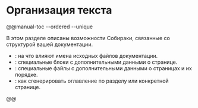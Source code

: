 # Организация текста

@@manual-toc --ordered --unique

В этом разделе описаны возможности Собираки, связанные со структурой вашей документации.

- [](files.md): на что влияют имена исходных файлов документации.
- [](metadata.md): специальные блоки с дополнительными данными о странице.
- [](nav.md): специальные файлы с дополнительными данными о страницах и их порядке.
- [](toc.md): как сгенерировать оглавление по разделу или конкретной странице.

@@